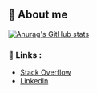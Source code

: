 ## 📖 About me

[![Anurag's GitHub stats](https://github-readme-stats.vercel.app/api?username=arnaudperalta)](https://github.com/anuraghazra/github-readme-stats)

### 🔗 Links :
- [Stack Overflow](https://stackoverflow.com/users/9057499/arnaud-peralta)
- [LinkedIn](https://www.linkedin.com/in/arnaud-peralta-0b5625154/)
